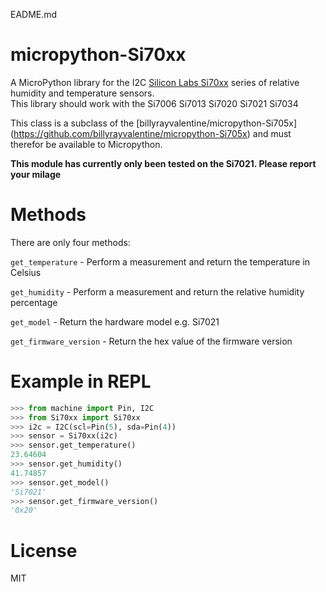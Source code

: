 EADME.md
# micropython-Si70xx
A MicroPython library for the I2C [Silicon Labs Si70xx](http://www.silabs.com/products/sensors/humidity-sensors/Pages/default.aspx) series of relative humidity and temperature sensors.  
This library should work with the Si7006 Si7013 Si7020 Si7021 Si7034

This class is a subclass of the [billyrayvalentine/micropython-Si705x] (https://github.com/billyrayvalentine/micropython-Si705x) and must therefor be available to Micropython.

**This module has currently only been tested on the Si7021.  Please report your milage**

# Methods
There are only four methods:

```get_temperature``` - Perform a measurement and return the temperature in Celsius

```get_humidity``` - Perform a measurement and return the relative humidity percentage

```get_model``` - Return the hardware model e.g. Si7021

```get_firmware_version``` - Return the hex value of the firmware version

# Example in REPL
```python
>>> from machine import Pin, I2C
>>> from Si70xx import Si70xx
>>> i2c = I2C(scl=Pin(5), sda=Pin(4))
>>> sensor = Si70xx(i2c)
>>> sensor.get_temperature()
23.64604
>>> sensor.get_humidity()
41.74857
>>> sensor.get_model()
'Si7021'
>>> sensor.get_firmware_version()
'0x20'

```

# License
MIT
